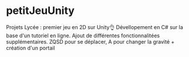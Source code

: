 # petitJeuUnity
Projets Lycée : premier jeu en 2D sur Unity👌
  Dévellopement en C# sur la base d'un tutoriel en ligne.
  Ajout de différentes fonctionnalitées supplémentaires.
  ZQSD pour se déplacer, A pour changer la gravité + création d'un portail
